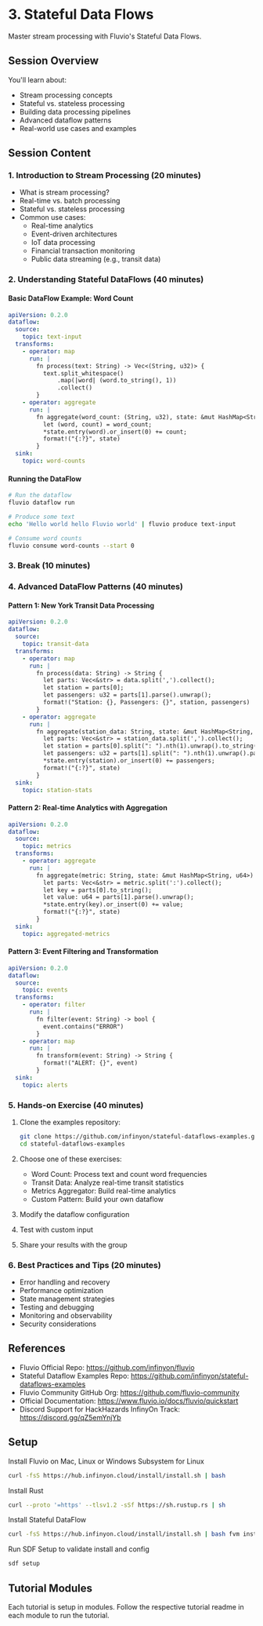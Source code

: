 # 3. Stateful Data Flows
Master stream processing with Fluvio's Stateful Data Flows.

## Session Overview
You'll learn about:
- Stream processing concepts
- Stateful vs. stateless processing
- Building data processing pipelines
- Advanced dataflow patterns
- Real-world use cases and examples

## Session Content

### 1. Introduction to Stream Processing (20 minutes)
- What is stream processing?
- Real-time vs. batch processing
- Stateful vs. stateless processing
- Common use cases:
  - Real-time analytics
  - Event-driven architectures
  - IoT data processing
  - Financial transaction monitoring
  - Public data streaming (e.g., transit data)

### 2. Understanding Stateful DataFlows (40 minutes)
#### Basic DataFlow Example: Word Count
```yaml
apiVersion: 0.2.0
dataflow:
  source:
    topic: text-input
  transforms:
    - operator: map
      run: |
        fn process(text: String) -> Vec<(String, u32)> {
          text.split_whitespace()
              .map(|word| (word.to_string(), 1))
              .collect()
        }
    - operator: aggregate
      run: |
        fn aggregate(word_count: (String, u32), state: &mut HashMap<String, u32>) -> String {
          let (word, count) = word_count;
          *state.entry(word).or_insert(0) += count;
          format!("{:?}", state)
        }
  sink:
    topic: word-counts
```

#### Running the DataFlow
```bash
# Run the dataflow
fluvio dataflow run

# Produce some text
echo 'Hello world hello Fluvio world' | fluvio produce text-input

# Consume word counts
fluvio consume word-counts --start 0
```

### 3. Break (10 minutes)

### 4. Advanced DataFlow Patterns (40 minutes)
#### Pattern 1: New York Transit Data Processing
```yaml
apiVersion: 0.2.0
dataflow:
  source:
    topic: transit-data
  transforms:
    - operator: map
      run: |
        fn process(data: String) -> String {
          let parts: Vec<&str> = data.split(',').collect();
          let station = parts[0];
          let passengers: u32 = parts[1].parse().unwrap();
          format!("Station: {}, Passengers: {}", station, passengers)
        }
    - operator: aggregate
      run: |
        fn aggregate(station_data: String, state: &mut HashMap<String, u32>) -> String {
          let parts: Vec<&str> = station_data.split(',').collect();
          let station = parts[0].split(": ").nth(1).unwrap().to_string();
          let passengers: u32 = parts[1].split(": ").nth(1).unwrap().parse().unwrap();
          *state.entry(station).or_insert(0) += passengers;
          format!("{:?}", state)
        }
  sink:
    topic: station-stats
```

#### Pattern 2: Real-time Analytics with Aggregation
```yaml
apiVersion: 0.2.0
dataflow:
  source:
    topic: metrics
  transforms:
    - operator: aggregate
      run: |
        fn aggregate(metric: String, state: &mut HashMap<String, u64>) -> String {
          let parts: Vec<&str> = metric.split(':').collect();
          let key = parts[0].to_string();
          let value: u64 = parts[1].parse().unwrap();
          *state.entry(key).or_insert(0) += value;
          format!("{:?}", state)
        }
  sink:
    topic: aggregated-metrics
```

#### Pattern 3: Event Filtering and Transformation
```yaml
apiVersion: 0.2.0
dataflow:
  source:
    topic: events
  transforms:
    - operator: filter
      run: |
        fn filter(event: String) -> bool {
          event.contains("ERROR")
        }
    - operator: map
      run: |
        fn transform(event: String) -> String {
          format!("ALERT: {}", event)
        }
  sink:
    topic: alerts
```

### 5. Hands-on Exercise (40 minutes)
1. Clone the examples repository:
   ```bash
   git clone https://github.com/infinyon/stateful-dataflows-examples.git
   cd stateful-dataflows-examples
   ```

2. Choose one of these exercises:
   - Word Count: Process text and count word frequencies
   - Transit Data: Analyze real-time transit statistics
   - Metrics Aggregator: Build real-time analytics
   - Custom Pattern: Build your own dataflow

3. Modify the dataflow configuration
4. Test with custom input
5. Share your results with the group

### 6. Best Practices and Tips (20 minutes)
- Error handling and recovery
- Performance optimization
- State management strategies
- Testing and debugging
- Monitoring and observability
- Security considerations

## References
- Fluvio Official Repo: https://github.com/infinyon/fluvio
- Stateful Dataflow Examples Repo: https://github.com/infinyon/stateful-dataflows-examples
- Fluvio Community GitHub Org: https://github.com/fluvio-community
- Official Documentation: https://www.fluvio.io/docs/fluvio/quickstart
- Discord Support for HackHazards InfinyOn Track: https://discord.gg/qZ5emYnjYb

## Setup
Install Fluvio on Mac, Linux or Windows Subsystem for Linux

```bash
curl -fsS https://hub.infinyon.cloud/install/install.sh | bash
```

Install Rust

```bash
curl --proto '=https' --tlsv1.2 -sSf https://sh.rustup.rs | sh
```

Install Stateful DataFlow

```bash
curl -fsS https://hub.infinyon.cloud/install/install.sh | bash fvm install sdf-beta9
```

Run SDF Setup to validate install and config

```bash
sdf setup
```

## Tutorial Modules

Each tutorial is setup in modules. Follow the respective tutorial readme in each module to run the tutorial.



